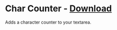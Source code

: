 # Char Counter - [Download](https://raw.githubusercontent.com/mwittrien/BetterDiscordAddons/master/Plugins/CharCounter/CharCounter.plugin.js)

Adds a character counter to your textarea.

